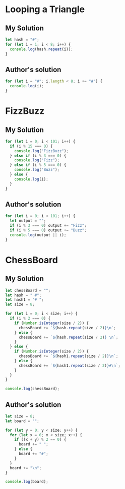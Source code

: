 # Looping a Triangle

## My Solution
```js
let hash = "#";
for (let i = 1; i < 8; i++) {
  console.log(hash.repeat(i));
}
```

## Author's solution
```js
for (let i = "#"; i.length < 8; i += "#") {
  console.log(i);
}
```

# FizzBuzz

## My Solution
```js
for (let i = 0; i < 101; i++) {
  if (i % 15 === 0) {
    console.log("FizzBuzz");
  } else if (i % 3 === 0) {
    console.log("Fizz");
  } else if (i % 5 === 0) {
    console.log("Buzz");
  } else {
    console.log(i);
  }
}
```

## Author's solution
```js
for (let i = 0; i < 101; i++) {
  let output = "";
  if (i % 3 === 0) output += "Fizz";
  if (i % 5 === 0) output += "Buzz";
  console.log(output || i);
}
```

# ChessBoard

## My Solution
```js
let chessBoard = "";
let hash = " #";
let hash1 = "# ";
let size = 8;

for (let i = 0; i < size; i++) {
  if (i % 2 === 0) {
    if (Number.isInteger(size / 2)) {
      chessBoard += `${hash.repeat(size / 2)}\n`;
    } else {
      chessBoard += `${hash.repeat(size / 2)} \n`;
    }
  } else {
    if (Number.isInteger(size / 2)) {
      chessBoard += `${hash1.repeat(size / 2)}\n`;
    } else {
      chessBoard += `${hash1.repeat(size / 2)}#\n`;
    }
  }
}

console.log(chessBoard);
```

## Author's solution
```js
let size = 8;
let board = "";

for (let y = 0; y < size; y++) {
  for (let x = 0; x < size; x++) {
    if ((x + y) % 2 == 0) {
      board += " ";
    } else {
      board += "#";
    }
  }
  board += "\n";
}

console.log(board);
```